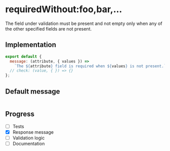 # requiredWithout:foo,bar,...

The field under validation must be present and not empty only when any of the other specified fields are not present.


## Implementation

```js
export default {
  message: (attribute, { values }) =>
    `The ${attribute} field is required when ${values} is not present.`
  // check: (value, { }) => {}
};

```

## Default message

```

```

## Progress

- [ ] Tests
- [x] Response message
- [ ] Validation logic
- [ ] Documentation

